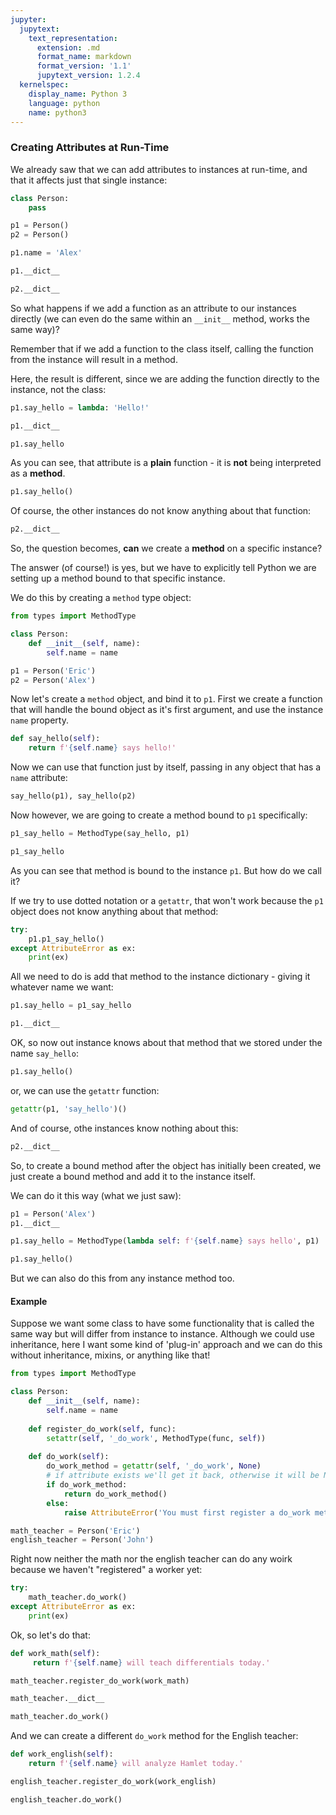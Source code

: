 ```yaml
---
jupyter:
  jupytext:
    text_representation:
      extension: .md
      format_name: markdown
      format_version: '1.1'
      jupytext_version: 1.2.4
  kernelspec:
    display_name: Python 3
    language: python
    name: python3
---
```


### Creating Attributes at Run-Time


We already saw that we can add attributes to instances at run-time, and that it affects just that single instance:

```python
class Person:
    pass
```

```python
p1 = Person()
p2 = Person()

p1.name = 'Alex'
```

```python
p1.__dict__
```

```python
p2.__dict__
```

So what happens if we add a function as an attribute to our instances directly (we can even do the same within an `__init__` method, works the same way)?


Remember that if we add a function to the class itself, calling the function from the instance will result in a method. 

Here, the result is different, since we are adding the function directly to the instance, not the class:

```python
p1.say_hello = lambda: 'Hello!'
```

```python
p1.__dict__
```

```python
p1.say_hello
```

As you can see, that attribute is a **plain** function - it is **not** being interpreted as a **method**.

```python
p1.say_hello()
```

Of course, the other instances do not know anything about that function:

```python
p2.__dict__
```

So, the question becomes, **can** we create a **method** on a specific instance?

The answer (of course!) is yes, but we have to explicitly tell Python we are setting up a method bound to that specific instance.

We do this by creating a `method` type object:

```python
from types import MethodType
```

```python
class Person:
    def __init__(self, name):
        self.name = name
```

```python
p1 = Person('Eric')
p2 = Person('Alex')
```

Now let's create a `method` object, and bind it to `p1`. First we create a function that will handle the bound object as it's first argument, and use the instance `name` property.

```python
def say_hello(self):
    return f'{self.name} says hello!'
```

Now we can use that function just by itself, passing in any object that has a `name` attribute:

```python
say_hello(p1), say_hello(p2)
```

Now however, we are going to create a method bound to `p1` specifically:

```python
p1_say_hello = MethodType(say_hello, p1)
```

```python
p1_say_hello
```

As you can see that method is bound to the instance `p1`. But how do we call it?

If we try to use dotted notation or a `getattr`, that won't work because the `p1` object does not know anything about that method:

```python
try:
    p1.p1_say_hello()
except AttributeError as ex:
    print(ex)
```

All we need to do is add that method to the instance dictionary - giving it whatever name we want:

```python
p1.say_hello = p1_say_hello
```

```python
p1.__dict__
```

OK, so now out instance knows about that method that we stored under the name `say_hello`:

```python
p1.say_hello()
```

or, we can use the `getattr` function:

```python
getattr(p1, 'say_hello')()
```

And of course, othe instances know nothing about this:

```python
p2.__dict__
```

So, to create a bound method after the object has initially been created, we just create a bound method and add it to the instance itself.

We can do it this way (what we just saw):

```python
p1 = Person('Alex')
p1.__dict__
```

```python
p1.say_hello = MethodType(lambda self: f'{self.name} says hello', p1)
```

```python
p1.say_hello()
```

But we can also do this from any instance method too.


#### Example


Suppose we want some class to have some functionality that is called the same way but will differ from instance to instance. Although we could use inheritance, here I want some kind of 'plug-in' approach and we can do this without inheritance, mixins, or anything like that!

```python
from types import MethodType

class Person:
    def __init__(self, name):
        self.name = name
        
    def register_do_work(self, func):
        setattr(self, '_do_work', MethodType(func, self))
        
    def do_work(self):
        do_work_method = getattr(self, '_do_work', None)
        # if attribute exists we'll get it back, otherwise it will be None
        if do_work_method:
            return do_work_method()
        else:
            raise AttributeError('You must first register a do_work method')
```

```python
math_teacher = Person('Eric')
english_teacher = Person('John')
```

Right now neither the math nor the english teacher can do any woirk because we haven't "registered" a worker yet:

```python
try:
    math_teacher.do_work()
except AttributeError as ex:
    print(ex)
```

Ok, so let's do that:

```python
def work_math(self):
     return f'{self.name} will teach differentials today.'
```

```python
math_teacher.register_do_work(work_math)
```

```python
math_teacher.__dict__
```

```python
math_teacher.do_work()
```

And we can create a different `do_work` method for the English teacher:

```python
def work_english(self):
    return f'{self.name} will analyze Hamlet today.'
```

```python
english_teacher.register_do_work(work_english)
```

```python
english_teacher.do_work()
```

```python

```
